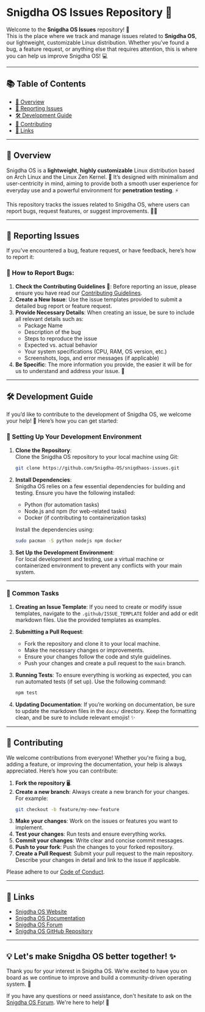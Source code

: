 # Snigdha OS Issues Repository 🐛

Welcome to the **Snigdha OS Issues** repository! 🚀  
This is the place where we track and manage issues related to **Snigdha OS**, our lightweight, customizable Linux distribution. Whether you’ve found a bug, a feature request, or anything else that requires attention, this is where you can help us improve Snigdha OS! 💻

---

## 📚 Table of Contents

- [📝 Overview](#overview)
- [🐞 Reporting Issues](#reporting-issues)
- [🛠️ Development Guide](#development-guide)
- [💬 Contributing](#contributing)
- [🔗 Links](#links)

---

## 📝 Overview

Snigdha OS is a **lightweight**, **highly customizable** Linux distribution based on Arch Linux and the Linux Zen Kernel. 🌟 It’s designed with minimalism and user-centricity in mind, aiming to provide both a smooth user experience for everyday use and a powerful environment for **penetration testing**. ⚡

This repository tracks the issues related to Snigdha OS, where users can report bugs, request features, or suggest improvements. 🐛✨

---

## 🐞 Reporting Issues

If you've encountered a bug, feature request, or have feedback, here’s how to report it:

### 📝 How to Report Bugs:

1. **Check the Contributing Guidelines** 📑: Before reporting an issue, please ensure you have read our [Contributing Guidelines](https://snigdha-os.github.io/documentation/introduction/contributing).
2. **Create a New Issue**: Use the issue templates provided to submit a detailed bug report or feature request.
3. **Provide Necessary Details**: When creating an issue, be sure to include all relevant details such as:
   - Package Name
   - Description of the bug
   - Steps to reproduce the issue
   - Expected vs. actual behavior
   - Your system specifications (CPU, RAM, OS version, etc.)
   - Screenshots, logs, and error messages (if applicable)
4. **Be Specific**: The more information you provide, the easier it will be for us to understand and address your issue. 📸

---

## 🛠️ Development Guide

If you’d like to contribute to the development of Snigdha OS, we welcome your help! 🙌 Here’s how you can get started:

### 🔧 Setting Up Your Development Environment

1. **Clone the Repository**:  
   Clone the Snigdha OS repository to your local machine using Git:
   ```bash
   git clone https://github.com/Snigdha-OS/snigdhaos-issues.git
   ```

2. **Install Dependencies**:  
   Snigdha OS relies on a few essential dependencies for building and testing. Ensure you have the following installed:
   - Python (for automation tasks)
   - Node.js and npm (for web-related tasks)
   - Docker (if contributing to containerization tasks)

   Install the dependencies using:
   ```bash
   sudo pacman -S python nodejs npm docker
   ```

3. **Set Up the Development Environment**:  
   For local development and testing, use a virtual machine or containerized environment to prevent any conflicts with your main system.

---

### 🔨 Common Tasks

1. **Creating an Issue Template**:
   If you need to create or modify issue templates, navigate to the `.github/ISSUE_TEMPLATE` folder and add or edit markdown files. Use the provided templates as examples.

2. **Submitting a Pull Request**:
   - Fork the repository and clone it to your local machine.
   - Make the necessary changes or improvements.
   - Ensure your changes follow the code and style guidelines.
   - Push your changes and create a pull request to the `main` branch.

3. **Running Tests**:
   To ensure everything is working as expected, you can run automated tests (if set up). Use the following command:
   ```bash
   npm test
   ```

4. **Updating Documentation**:
   If you’re working on documentation, be sure to update the markdown files in the `docs/` directory. Keep the formatting clean, and be sure to include relevant emojis! ✨

---

## 💬 Contributing

We welcome contributions from everyone! Whether you're fixing a bug, adding a feature, or improving the documentation, your help is always appreciated. Here’s how you can contribute:

1. **Fork the repository** 🖥️.
2. **Create a new branch**: Always create a new branch for your changes. For example:
   ```bash
   git checkout -b feature/my-new-feature
   ```
3. **Make your changes**: Work on the issues or features you want to implement.
4. **Test your changes**: Run tests and ensure everything works.
5. **Commit your changes**: Write clear and concise commit messages.
6. **Push to your fork**: Push the changes to your forked repository.
7. **Create a Pull Request**: Submit your pull request to the main repository. Describe your changes in detail and link to the issue if applicable.

Please adhere to our [Code of Conduct](https://snigdha-os.github.io/documentation/introduction/code-of-conduct).

---

## 🔗 Links

- [Snigdha OS Website](https://snigdhaos.org/)
- [Snigdha OS Documentation](https://snigdha-os.github.io/documentation/)
- [Snigdha OS Forum](https://forum.snigdhaos.org/)
- [Snigdha OS GitHub Repository](https://github.com/Snigdha-OS/snigdhaos)

---

## 💡 Let's make Snigdha OS better together! ✨

Thank you for your interest in Snigdha OS. We’re excited to have you on board as we continue to improve and build a community-driven operating system. 🚀

If you have any questions or need assistance, don't hesitate to ask on the [Snigdha OS Forum](https://forum.snigdhaos.org/). We're here to help! 🙌
